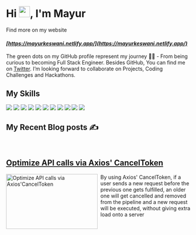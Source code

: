 # Hi <img src="https://raw.githubusercontent.com/MartinHeinz/MartinHeinz/master/wave.gif" width="30px">, I'm Mayur 
Find more on my website
#### _[https://mayurkeswani.netlify.app/](https://mayurkeswani.netlify.app/)_


The green dots on my GitHub profile represent my journey 🏃‍♀️ - From being curious to becoming Full Stack Engineer.
Besides GitHub, You can find me on [Twitter](https://twitter.com/Mayur_keswani_). 
I’m looking forward to collaborate on Projects, Coding Challenges and Hackathons.

## My Skills
![](https://img.shields.io/badge/React-20232A?style=for-the-badge&logo=react&logoColor=61DAFB)
![](https://img.shields.io/badge/Redux-512D6D?style=for-the-badge&logo=redux&logoColor=f1f1f1)
![](https://img.shields.io/badge/Mongoose-5F7A61?style=for-the-badge&logo=mongodb&logoColor=#7FC8A9)
![](https://img.shields.io/badge/Express%20JS-f1f1f1?style=for-the-badge&logo=express&logoColor=363636)
![](https://img.shields.io/badge/JavaScript-F7DF1E?style=for-the-badge&logo=javascript&logoColor=black)
![](https://img.shields.io/badge/Typescript-185ADB?style=for-the-badge&logo=typescript&logoColor=f1f1f1)
![](https://img.shields.io/badge/HTML5-E34F26?style=for-the-badge&logo=html5&logoColor=white)
![](https://img.shields.io/badge/CSS3-1572B6?style=for-the-badge&logo=css3&logoColor=white)
![](https://img.shields.io/badge/Markdown-000000?style=for-the-badge&logo=markdown&logoColor=white)
![](https://img.shields.io/badge/Bootstrap-563D7C?style=for-the-badge&logo=bootstrap&logoColor=white)
![](https://img.shields.io/badge/Styled%20Components-444941?style=for-the-badge&logo=styledcomponents&logoColor=f1f1f1)


## My Recent Blog posts ✍️
<br/>
<div style="display:block !important;width:100%;height:100%" >
	<h2>
		<a 
		   	href="https://mayurkeswani.hashnode.dev/optimize-api-calls-via-axios-canceltoken" 
   			title="Optimize API calls via Axios' CancelToken" >
       	 	<strong>
				Optimize API calls via Axios' CancelToken
		 	</strong>
		</a>
	</h2>
	<div style="display:inline-block;">
  	 <a 
   		href="https://mayurkeswani.hashnode.dev/optimize-api-calls-via-axios-canceltoken" 
   		title="Optimize API calls via Axios' CancelToken">
       <img 
	   		src="https://mayurkeswani.hashnode.dev/_next/image?url=https%3A%2F%2Fcdn.hashnode.com%2Fres%2Fhashnode%2Fimage%2Fupload%2Fv1622540103173%2F3t26S9cdn.jpeg%3Fw%3D1600%26h%3D840%26fit%3Dcrop%26crop%3Dentropy%26auto%3Dcompress%2Cformat%26format%3Dwebp&w=1920&q=75" 
	   		alt="Optimize API calls via Axios'CancelToken" 
			width="250px"
			height="150px" 
			style="margin-right:0.5rem; float:left"/>
     </a>	
	 <div style="margin-left:0.2rem">
			By using Axios' CancelToken, if a user sends a new request before the previous one gets fulfilled, an older one will get cancelled and removed from the pipeline and a new request will be executed, without giving extra load onto a server
	 </div>
    </div>
    
 </div>
 <br/><br/>
 <div style="display:block !important;width:100%;height:100%">
    <h2>
	 <a 
	 	href="https://mayurkeswani.hashnode.dev/dynamically-create-and-validate-form-inputs-using-react-hooks" 
   		title="Dynamically create and validate form inputs using React Hooks">
   	 	<strong>
			Dynamically create and validate form inputs using React Hooks
		</strong>
	</a>
	</h2>
	<div style="display:inline-block;">
   	  <a href="https://mayurkeswani.hashnode.dev/dynamically-create-and-validate-form-inputs-using-react-hooks" 
   			title="Dynamically create and validate form inputs using React Hooks">
       	<img 
	   		src="https://cdn.hashnode.com/res/hashnode/image/upload/v1622186522251/Xj4hr8odj.png" 
	   		alt="Dynamically create and validate form inputs using React Hooks" width="250px"
			height="150px" 
			style="margin-right:0.5rem;float:left"/>
      </a>
	  <div style="margin-left:0.2rem">
	 	Validation on the client-side will provide a good user experience therefore you might want to consider using it.
	  </div>
	</div>
 </div>  

 <br/><br/>
 <div style="display:block !important;width:100%;height:100%">
   <h2>
	  <a 
		href="https://mayurkeswani.hashnode.dev/some-life-lessons-from-the-alchemist-and-who-moved-my-cheese-novel" >
		<strong>
			Some Life Lessons from 'The Alchemist' and 'Who moved my cheese' novel.
		</strong>
	  </a>
   </h2>
   <div style="display:inline-block;">
     <a 
   		href="https://mayurkeswani.hashnode.dev/some-life-lessons-from-the-alchemist-and-who-moved-my-cheese-novel" 
   		title="Life Lessons from 'The Alchemist' and 'Who moved my cheese' novel.">
       <img 
	   	src="https://mayurkeswani.hashnode.dev/_next/image?url=https%3A%2F%2Fcdn.hashnode.com%2Fres%2Fhashnode%2Fimage%2Fupload%2Fv1621265418502%2FLi-JYwGMM.jpeg%3Fw%3D1600%26h%3D840%26fit%3Dcrop%26crop%3Dentropy%26auto%3Dcompress%2Cformat%26format%3Dwebp&w=1920&q=75" 
	   	alt="Life Lessons from 'The Alchemist' and 'Who moved my cheese' novel." width="250px"
		height="150px" 
		style="margin-right:0.5rem;float:left"/>
     </a>
	 <div style="margin-left:0.2rem">
	  Both Books, I have read several times, and each time, I take way new life lessons!.
	  It is a full pack of golden life lessons, which one must implement into in his life and can also helps you in taking life toughest decisions.
	  I have tried to summarize both books in this blog, but I highly recommend reading it once.
	 </div>
 	</div>  

 </div>
 
 ---
 ## Find me Interesting?
   

Any Project you want me a part of ?
 
 👀 Ping me on [Twitter](https://twitter.com/Mayur_keswani_)

 💌 @mayurkeswani2001@gmail.com
 <a 	
 	href="https://mail.google.com/mail/?view=cm&fs=1&tf=1&to=mayurkeswani2001@gmail.com" 
	target="_blank">
		![](https://img.shields.io/badge/mail%20me-f1f1f1?style=for-the-badge&logo=gmail&logoColor=D44638)
 </a>
	

 <br/>

### > _Show some ❤️ by starring ⭐ some of the repositories!_ <
<!--
**mayur-keswani/mayur-keswani** is a ✨ _special_ ✨ repository because its `README.md` (this file) appears on your GitHub profile.

Here are some ideas to get you started:

- 🔭 I’m currently working on ...
- 🌱 I’m currently learning ...
- 👯 I’m looking to collaborate on ...
- 🤔 I’m looking for help with ...
- 💬 Ask me about ...
- 📫 How to reach me: ...
- 😄 Pronouns: ...
- ⚡ Fun fact: ...

  I have mostly worked with React as Frontend and Nodejs as Backend technologies.However I have also started tinkering around with Typescript and Socket.io alot more :)
-->
